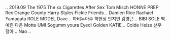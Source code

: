 ..
2019.09
The 1975
The xx
Cigarettes After Sex
Tom Misch
HONNE
PREP
Rex Orange County
Harry Styles
Fickle Friends
..
Damien Rice
Rachael Yamagata
ROLE MODEL
Dave
..
하비누아주
하현상
안지연
김영근
..
BIBI
SOLE
백예린
다운
Motte
UMI
Sogumm
youra
Eyedi
Golden
KATIE
..
Colde
Heize
선우정아
..
Nao
..